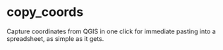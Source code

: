 copy_coords
===========

Capture coordinates from QGIS in one click for immediate pasting into a spreadsheet, as simple as it gets.
